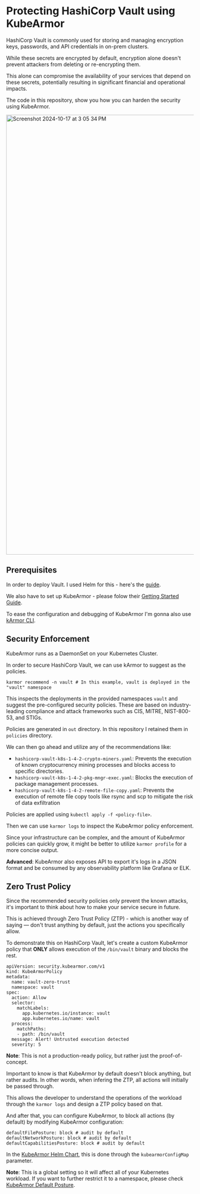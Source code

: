 # Protecting HashiCorp Vault using KubeArmor

HashiCorp Vault is commonly used for storing and managing encryption keys, passwords, and API credentials in on-prem clusters.

While these secrets are encrypted by default, encryption alone doesn't prevent attackers from deleting or re-encrypting them.

This alone can compromise the availability of your services that depend on these secrets, potentially resulting in significant financial and operational impacts.

The code in this repository, show you how you can harden the security using KubeArmor.

<img width="1181" alt="Screenshot 2024-10-17 at 3 05 34 PM" src="https://github.com/user-attachments/assets/b4d6f915-4ffd-4b69-8457-277fb37cf3ea">

## Prerequisites

In order to deploy Vault. I used Helm for this - here's the [guide](https://developer.hashicorp.com/vault/docs/platform/k8s/helm).

We also have to set up KubeArmor - please folow their [Getting Started Guide](https://docs.kubearmor.io/kubearmor/quick-links/deployment_guide).

To ease the configuration and debugging of KubeArmor I'm gonna also use [kArmor CLI](https://docs.kubearmor.io/kubearmor/quick-links/deployment_guide#install-karmor-cli-optional). 

## Security Enforcement

KubeArmor runs as a DaemonSet on your Kubernetes Cluster. 

In order to secure HashiCorp Vault, we can use kArmor to suggest as the policies.

```
karmor recommend -n vault # In this example, vault is deployed in the "vault" namespace
```

This inspects the deployments in the provided namespaces `vault` and suggest the pre-configured security policies. These are based on industry-leading compliance and attack frameworks such as CIS, MITRE, NIST-800-53, and STIGs.

Policies are generated in `out` directory. In this repository I retained them in `policies` directory.

We can then go ahead and utilize any of the recommendations like:

- `hashicorp-vault-k8s-1-4-2-crypto-miners.yaml`: Prevents the execution of known cryptocurrency mining processes and blocks access to specific directories.
- `hashicorp-vault-k8s-1-4-2-pkg-mngr-exec.yaml`: Blocks the execution of package management processes.
- `hashicorp-vault-k8s-1-4-2-remote-file-copy.yaml`: Prevents the execution of remote file copy tools like rsync and scp to mitigate the risk of data exfiltration

Policies are applied using `kubectl apply -f <policy-file>`.

Then we can use `karmor logs` to inspect the KubeArmor policy enforcement.

Since your infrastructure can be complex, and the amount of KubeArmor policies can quickly grow, it might be better to utilize `karmor profile` for a more concise output.

**Advanced**: KubeArmor also exposes API to export it's logs in a JSON format and be consumed by any observability platform like Grafana or ELK.

## Zero Trust Policy

Since the recommended security policies only prevent the known attacks, it's important to think about how to make your service secure in future.

This is achieved through Zero Trust Policy (ZTP) - which is another way of saying — don't trust anything by default, just the actions you specifically allow.

To demonstrate this on HashiCorp Vault, let's create a custom KubeArmor policy that **ONLY** allows execution of the `/bin/vault` binary and blocks the rest.

```
apiVersion: security.kubearmor.com/v1
kind: KubeArmorPolicy
metadata:
  name: vault-zero-trust 
  namespace: vault
spec:
  action: Allow
  selector:
    matchLabels:
      app.kubernetes.io/instance: vault
      app.kubernetes.io/name: vault 
  process:
    matchPaths:
    - path: /bin/vault
  message: Alert! Untrusted execution detected
  severity: 5
```
**Note**: This is not a production-ready policy, but rather just the proof-of-concept.

Important to know is that KubeArmor by default doesn't block anything, but rather audits. In other words, when infering the ZTP, all actions will initially be passed through.

This allows the developer to understand the operations of the workload through the `karmor logs` and design a ZTP policy based on that. 

And after that, you can configure KubeArmor, to block all actions (by default) by modifying KubeArmor configuration:
```
defaultFilePosture: block # audit by default
defaultNetworkPosture: block # audit by default
defaultCapabilitiesPosture: block # audit by default
```
In the [KubeArmor Helm Chart](https://artifacthub.io/packages/helm/kubearmor/kubearmor), this is done through the `kubearmorConfigMap` parameter.

**Note**: This is a global setting so it will affect all of your Kubernetes workload. If you want to further restrict it to a namespace, please check [KubeArmor Default Posture](https://github.com/kubearmor/KubeArmor/blob/main/getting-started/default_posture.md).
